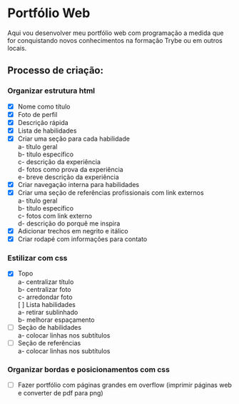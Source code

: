 # Portfólio Web
Aqui vou desenvolver meu portfólio web com programação a medida que for conquistando novos conhecimentos na formação Trybe ou em outros locais.

## Processo de criação:
### Organizar estrutura html
- [x] Nome como título
- [x] Foto de perfil
- [x] Descrição rápida
- [x] Lista de habilidades
- [x] Criar uma seção para cada habilidade  
        a- título geral  
        b- título específico  
        c- descrição da experiência  
        d- fotos como prova da experiência  
        e- breve descrição da experiência
- [x] Criar navegação interna para habilidades
- [x] Criar uma seção de referências profissionais com link externos  
        a- título geral  
        b- título específico  
        c- fotos com link externo  
        d- descrição do porquê me inspira
- [x] Adicionar trechos em negrito e itálico
- [x] Criar rodapé com informações para contato

### Estilizar com css  
- [x] Topo  
        a- centralizar título  
        b- centralizar foto  
        c- arredondar foto  
[ ] Lista habilidades  
        a- retirar sublinhado  
        b- melhorar espaçamento  
- [ ] Seção de habilidades  
        a- colocar linhas nos subtítulos
- [ ] Seção de referências  
        a- colocar linhas nos subtítulos

### Organizar bordas e posicionamentos com css
- [ ] Fazer portfólio com páginas grandes em overflow (imprimir páginas web e converter de pdf para png)